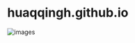 # huaqqingh.github.io
![images](https://github.com/huaqqingh/huaqqingh.github.io/blob/main/images/1.JPG)
